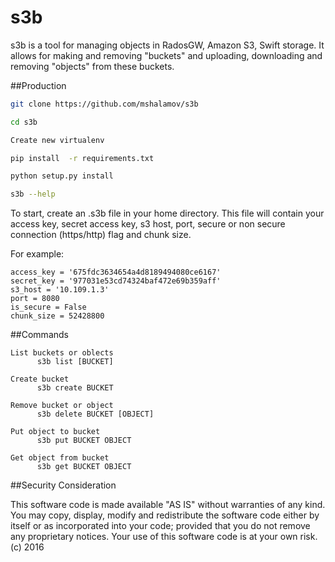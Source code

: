 # s3b
s3b is a tool for managing objects in RadosGW, Amazon S3, Swift storage. It allows for making and removing "buckets" and uploading, downloading and removing "objects" from these buckets.

##Production

```bash
git clone https://github.com/mshalamov/s3b

cd s3b

Create new virtualenv

pip install  -r requirements.txt

python setup.py install

s3b --help
```
To start, create an .s3b file in your home directory.  This file will contain your
access key, secret access key, s3 host, port, secure or non secure connection (https/http) flag and chunk size.

For example:

```
access_key = '675fdc3634654a4d8189494080ce6167'
secret_key = '977031e53cd74324baf472e69b359aff'
s3_host = '10.109.1.3'
port = 8080
is_secure = False
chunk_size = 52428800
```

##Commands

```
List buckets or oblects
      s3b list [BUCKET]

Create bucket
      s3b create BUCKET

Remove bucket or object
      s3b delete BUCKET [OBJECT]

Put object to bucket
      s3b put BUCKET OBJECT

Get object from bucket
      s3b get BUCKET OBJECT
```

##Security Consideration

This software code is made available "AS IS" without warranties of any
kind.  You may copy, display, modify and redistribute the software
code either by itself or as incorporated into your code; provided that
you do not remove any proprietary notices.  Your use of this software
code is at your own risk. (c) 2016
